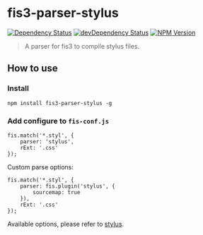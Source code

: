 fis3-parser-stylus
========

[![Dependency Status](https://david-dm.org/wuhy/fis3-parser-stylus.svg)](https://david-dm.org/wuhy/fis3-parser-stylus) [![devDependency Status](https://david-dm.org/wuhy/fis3-parser-stylus/dev-status.svg)](https://david-dm.org/wuhy/fis3-parser-stylus#info=devDependencies) [![NPM Version](https://img.shields.io/npm/v/fis3-parser-stylus.svg?style=flat)](https://npmjs.org/package/fis3-parser-stylus)


> A parser for fis3 to compile stylus files.


## How to use
 
### Install
 
```shell
npm install fis3-parser-stylus -g
```

### Add configure to `fis-conf.js`

```javasciprt
fis.match('*.styl', {
    parser: 'stylus',
    rExt: '.css'
});
```

Custom parse options:

```javasciprt
fis.match('*.styl', {
    parser: fis.plugin('stylus', {
        sourcemap: true
    }),
    rExt: '.css'
});
```

Available options, please refer to [stylus](http://stylus-lang.com/).


 

 
